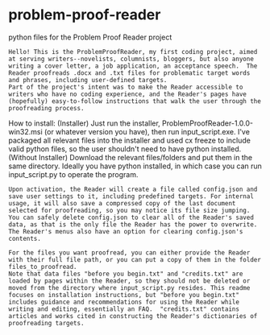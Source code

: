 # problem-proof-reader
python files for the Problem Proof Reader project

	Hello! This is the ProblemProofReader, my first coding project, aimed at serving writers--novelists, columnists, bloggers, but also anyone writing a cover letter, a job application, an acceptance speech.  The Reader proofreads .docx and .txt files for problematic target words and phrases, including user-defined targets.
	Part of the project's intent was to make the Reader accessible to writers who have no coding experience, and the Reader's pages have (hopefully) easy-to-follow instructions that walk the user through the proofreading process.

How to install:
	(Installer) Just run the installer, ProblemProofReader-1.0.0-win32.msi (or whatever version you have), then run input_script.exe. I've packaged all relevant files into the installer and used cx freeze to include valid python files, so the user shouldn't need to have python installed.
	(Without Installer) Download the relevant files/folders and put them in the same directory. Ideally you have python installed, in which case you can run input_script.py to operate the program.

	Upon activation, the Reader will create a file called config.json and save user settings to it, including predefined targets. For internal usage, it will also save a compressed copy of the last document selected for proofreading, so you may notice its file size jumping.  You can safely delete config.json to clear all of the Reader's saved data, as that is the only file the Reader has the power to overwrite.  The Reader's menus also have an option for clearing config.json's contents. 

	For the files you want proofread, you can either provide the Reader with their full file path, or you can put a copy of them in the folder files_to_proofread.  
	Note that data files "before you begin.txt" and "credits.txt" are loaded by pages within the Reader, so they should not be deleted or moved from the directory where input_script.py resides. This readme focuses on installation instructions, but "before you begin.txt" includes guidance and recommendations for using the Reader while writing and editing, essentially an FAQ.  "credits.txt" contains articles and works cited in constructing the Reader's dictionaries of proofreading targets.
